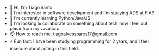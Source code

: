 - 👋 Hi, I’m Tiago Santo.
- 👀 I’m interested in software development and I'm studying ADS at FIAP
- 🌱 I’m currently learning Python/Java/JS
- 💞️ I’m looking to collaborate on something about tech, now I feel out place from my vocation.
- 📫 How to reach me: tiagoalvessoares17@gmail.com
- ⚡ Fun fact: I have been studying programming for 2 years, and I feel insecure about acting in this field.

<!---
TiagoSantti7/TiagoSantti7 is a ✨ special ✨ repository because its `README.md` (this file) appears on your GitHub profile.
You can click the Preview link to take a look at your changes.
--->
